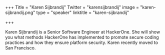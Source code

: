 +++
Title = "Karen Sijbrandij"
Twitter = "karensijbrandij"
image = "karen-sijbrandij.png"
type = "speaker"
linktitle = "karen-sijbrandij"

+++

Karen Sijbrandij is a Senior Software Engineer at HackerOne. She will show you what methods HackerOne has implemented to promote secure coding practices and how they ensure platform security. Karen recently moved to San Francisco.
